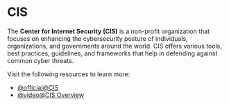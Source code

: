 # CIS

The **Center for Internet Security (CIS)** is a non-profit organization that focuses on enhancing the cybersecurity posture of individuals, organizations, and governments around the world. CIS offers various tools, best practices, guidelines, and frameworks that help in defending against common cyber threats.

Visit the following resources to learn more:

- [@official@CIS](https://www.cisecurity.org/)
- [@video@CIS Overview](https://www.youtube.com/watch?v=f-Z7h5dI6uQ)